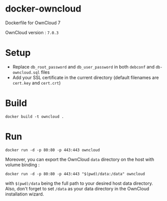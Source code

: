 docker-owncloud
===============

Dockerfile for OwnCloud 7

OwnCloud version : `7.0.3`

# Setup

- Replace `db_root_password` and `db_user_password` in both `debconf` and
`db-owncloud.sql` files
- Add your SSL certificate in the current directory
(default filenames are `cert.key` and `cert.crt`)

# Build

    docker build -t owncloud .

# Run

    docker run -d -p 80:80 -p 443:443 owncloud

Moreover, you can export the OwnCloud `data` directory on the host with volume
binding :

    docker run -d -p 80:80 -p 443:443 "$(pwd)/data:/data" owncloud

with `$(pwd)/data` being the full path to your desired host data directory.
Also, don't forget to set `/data` as your data directory in the OwnCloud 
installation wizard.
